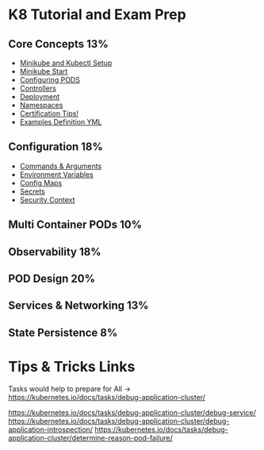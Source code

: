 # K8 Tutorial and Exam Prep

## Core Concepts 13%

* [Minikube and Kubectl Setup](https://github.com/vlolla/kubernetes/blob/master/notes/coreconcepts/minikube-kubectl-setup.md)
* [Minikube Start](https://github.com/vlolla/kubernetes/blob/master/notes/coreconcepts/minikube-start.md)
* [Configuring PODS](https://github.com/vlolla/kubernetes/blob/master/notes/coreconcepts/cofiguringpods.md)
* [Controllers](https://github.com/vlolla/kubernetes/blob/master/notes/coreconcepts/controllers.md)
* [Deployment](https://github.com/vlolla/kubernetes/blob/master/notes/coreconcepts/deployment.md)
* [Namespaces](https://github.com/vlolla/kubernetes/blob/master/notes/coreconcepts/namespaces.md)
* [Certification Tips!](https://github.com/vlolla/kubernetes/blob/master/notes/CertificationTips.md)
* [Examples Definition YML](https://github.com/vlolla/kubernetes/tree/master/examples)

## Configuration 18%

* [Commands & Arguments](https://github.com/vlolla/kubernetes/blob/master/notes/configuration/commands.md)
* [Environment Variables](https://github.com/vlolla/kubernetes/blob/master/notes/configuration/env-variables.md)
* [Config Maps](https://github.com/vlolla/kubernetes/blob/master/notes/configuration/configmaps.md)
* [Secrets](https://github.com/vlolla/kubernetes/blob/master/notes/configuration/secrets.md)
* [Security Context]()


## Multi Container PODs 10%

## Observability 18%

## POD Design 20%

## Services & Networking 13%

## State Persistence 8%

## 

# Tips & Tricks Links


Tasks would help to prepare for 
All -> https://kubernetes.io/docs/tasks/debug-application-cluster/

https://kubernetes.io/docs/tasks/debug-application-cluster/debug-service/
https://kubernetes.io/docs/tasks/debug-application-cluster/debug-application-introspection/
https://kubernetes.io/docs/tasks/debug-application-cluster/determine-reason-pod-failure/
